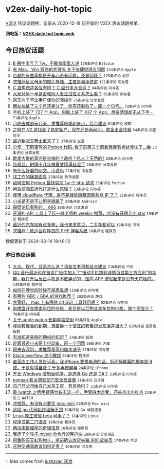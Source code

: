 # v2ex-daily-hot-topic

[V2EX](https://www.v2ex.com/) 热议话题榜，记录从 2020-12-18 日开始的 V2EX 热议话题榜单。

**网站版：[V2EX daily hot topic web](https://boojack.github.io/v2ex-daily-hot-topic-web/)**

## 今日热议话题

<!-- TODAY BEGIN -->

1. [B 圈牛市亏了 7w，不敢和家里人说](https://www.v2ex.com/t/1023489) `176条评论` `Bitcoin`
1. [有 Mac、Win 双修的老哥吗 关于快捷键适应问题](https://www.v2ex.com/t/1023495) `134条评论` `Apple`
1. [帝都的有些司机是开车心态有问题，还是闷坏？](https://www.v2ex.com/t/1023485) `125条评论` `北京`
1. [求推荐给父母用的照片存储，主要是易用稳定](https://www.v2ex.com/t/1023462) `121条评论` `问与答`
1. [C 盘焦虑症各位有吗？ C 盘分多大合适？](https://www.v2ex.com/t/1023651) `84条评论` `问与答`
1. [大家对另一半是否和别人发生过性关系怎么看？](https://www.v2ex.com/t/1023675) `81条评论` `问与答`
1. [京东为了不让用户保价的骚操作](https://www.v2ex.com/t/1023544) `75条评论` `分享发现`
1. [朋友拉扯了三个月还是分了，终究还剩败了，画一个句号。](https://www.v2ex.com/t/1023466) `72条评论` `问与答`
1. [手机上装了 727 个 App，电脑上装了 437 个 App，想要清理却无从下手⋯](https://www.v2ex.com/t/1023467) `71条评论` `Apple`
1. [月底去成都玩几天，求推荐吃喝和景点，给点建议](https://www.v2ex.com/t/1023601) `61条评论` `成都`
1. [之前在 V2 这找到了稳定客户，现在还是再问问，收金出金找我](https://www.v2ex.com/t/1023480) `54条评论` `加密货币`
1. [最近新冠又卷土重来了？](https://www.v2ex.com/t/1023670) `37条评论` `生活`
1. [分享一下同事写的 Python 代码, 看了前面三个函数我就有点蚌埠住了...😂](https://www.v2ex.com/t/1023695) `33条评论` `分享发现`
1. [欧美大量的草坪是谁搞的？政府？私人？天然的?](https://www.v2ex.com/t/1023720) `29条评论` `问与答`
1. [纯屌丝，时隔十几年做春梦精满自溢了](https://www.v2ex.com/t/1023626) `28条评论` `分享发现`
1. [有什么好看的网文、小说吗](https://www.v2ex.com/t/1023699) `27条评论` `问与答`
1. [找工作的痛苦面具](https://www.v2ex.com/t/1023523) `25条评论` `职场话题`
1. [如何使用 Python 最快实现 1w 个 http 请求](https://www.v2ex.com/t/1023545) `23条评论` `Python`
1. [闲鱼滴滴五折代打是什么原理？](https://www.v2ex.com/t/1023456) `23条评论` `问与答`
1. [使用 cloudflare 代理，是不是就能隐藏源服务器 IP 了？](https://www.v2ex.com/t/1023649) `21条评论` `程序员`
1. [小米是不是不让用李跳跳了](https://www.v2ex.com/t/1023514) `20条评论` `Android`
1. [隔壁论坛看到的， 666](https://www.v2ex.com/t/1023461) `20条评论` `分享发现`
1. [开源的 API 工具上了阮一峰老师的 weekly 推荐，也没有获得几个 star](https://www.v2ex.com/t/1023482) `19条评论` `程序员`
1. [最近的汽车贴有点多啊，我也来求意见，二手车都可以](https://www.v2ex.com/t/1023460) `19条评论` `汽车`
1. [求推荐 1 款适合程序员的 PHP 博客系统](https://www.v2ex.com/t/1023682) `18条评论` `程序员`

数据更新于 2024-03-14 18:46:10

<!-- TODAY END -->

### 昨日热议话题

<!-- YESTERDAY BEGIN -->

1. [大众、现代、日系怎么选？请各位老司机给点建议](https://www.v2ex.com/t/1023129) `210条评论` `汽车`
1. [QQ 音乐最近也在首页广告中加入了“扭动手机跳转详情页或第三方应用”的功能，我打开后反正手机是不敢晃动的，国内 APP 流氓起来是没有天花板的。](https://www.v2ex.com/t/1023089) `149条评论` `程序员`
1. [如何在睡觉的时候不胡思乱想](https://www.v2ex.com/t/1023202) `118条评论` `问与答`
1. [有哪些 GBC / GBA 的游戏推荐？](https://www.v2ex.com/t/1023142) `102条评论` `游戏`
1. [大家好， mac 上有哪款 git GUI 工具好用呢？](https://www.v2ex.com/t/1023248) `92条评论` `程序员`
1. [新楼盘开发商卖车位的价格，和交房以后物业卖车位的价格，哪个便宜点？](https://www.v2ex.com/t/1023077) `70条评论` `问与答`
1. [关于 apple watch 长期单独使用](https://www.v2ex.com/t/1023079) `63条评论` `Apple`
1. [移动套餐合约到期，想要换一个便宜的套餐却发现落差极大？](https://www.v2ex.com/t/1023116) `63条评论` `宽带症候群`
1. [有谁知道美股的期权的知识？](https://www.v2ex.com/t/1023072) `54条评论` `投资`
1. [趁着最近小米要上电动车，问一个问题](https://www.v2ex.com/t/1023245) `50条评论` `汽车`
1. [周末去深圳，求推荐早茶和糖水铺子](https://www.v2ex.com/t/1023277) `27条评论` `问与答`
1. [Stack overflow 发问被踩](https://www.v2ex.com/t/1023386) `26条评论` `程序员`
1. [直营店工作人员告诉我，我 iPhone 要换电池的话，拆坏掉屏幕的概率是 9 成，于是就得自费 2 千多再修屏幕](https://www.v2ex.com/t/1023392) `24条评论` `iPhone`
1. [开发 Windows 控制台程序，是选择 Go 还是 C#？](https://www.v2ex.com/t/1023133) `23条评论` `问与答`
1. [gongan 机关网安部门安全检查表](https://www.v2ex.com/t/1023254) `21条评论` `云计算`
1. [自己开公司给自己发高工资，有风险吗？](https://www.v2ex.com/t/1023232) `21条评论` `问与答`
1. [戴 iwatch 之后手臂感觉有电流一样，手臂麻木难受，还被点出小红点](https://www.v2ex.com/t/1023223) `21条评论` ` WATCH`
1. [求推荐，有没有必要买 mac mini](https://www.v2ex.com/t/1023084) `21条评论` `Mac mini`
1. [这段 go 代码始终理解不到](https://www.v2ex.com/t/1023324) `19条评论` `Go 编程语言`
1. [Linux 原生微信 beta 可用了？](https://www.v2ex.com/t/1023406) `18条评论` `Linux`
1. [程序员第二门语言](https://www.v2ex.com/t/1023390) `18条评论` `程序员`
1. [两段来自喵星的奇怪信息](https://www.v2ex.com/t/1023287) `18条评论` `程序员`
1. [我造了个轮子,mysql 命令行的客户端](https://www.v2ex.com/t/1023069) `18条评论` `分享创造`
1. [闲鱼购买天虹购物卡，提前确认收货被骗 900 软妹币](https://www.v2ex.com/t/1023345) `17条评论` `生活`
1. [这种交通事故该如何定责？](https://www.v2ex.com/t/1023255) `16条评论` `问与答`

<!-- YESTERDAY END -->

---

💡 Idea comes from [justjavac 迷渡](https://github.com/justjavac/)
